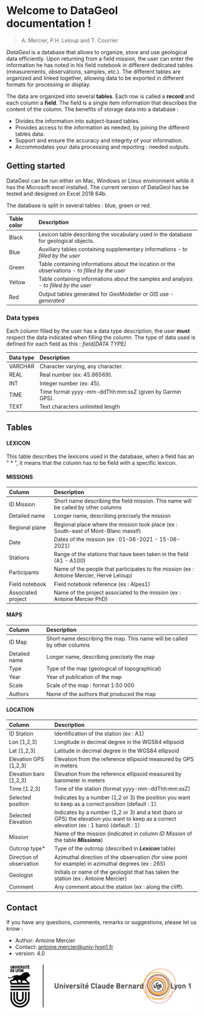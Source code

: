 Welcome to DataGeol documentation !
================================
> A. Mercier, P.H. Leloup and T. Courrier

_DataGeol_ is a database that allows to organize, store and use geological data efficiently. Upon returning from a field mission, the user can enter the information he has noted in his field notebook in different dedicated tables (measurements, observations, samples, etc.). The different tables are organized and linked together, allowing data to be exported in different formats for processing or display.							
							
The data are organized into several **tables**. Each row is called a **record** and each column a **field**. The field is a single item information that describes the content of the column.
The benefits of storage data into a database : 

* Divides the information into subject-based tables. 
* Provides access to the information as needed, by joining the different tables data. 
* Support and ensure the accuracy and integrity of your information.
* Accommodates your data processing and reporting : needed outputs. 

Getting started
----------------

DataGeol can be run either on Mac, Windows or Linux environment while it has the Microsoft excel installed. The current version of DataGeol has be tested and designed on Excel 2018 64b. 

The database is split in several tables : blue, green or red. 

| Table color | Description                                                                                             |
|:----------- |:--------------------------------------------------------------------------------------------------------|
| Black       | Lexicon table describing the vocabulary used in the database for geological objects.                    |
| Blue        | Auxiliary tables containing supplementary informations - _to filled by the user_                        |
| Green       | Table containing informations about the location or the observations - _to filled by the user_          |
| Yellow      | Table containing informations about the samples and analysis - _to filled by the user_                  |
| Red         | Output tables generated for GeoModeller or GIS use  - _generated_                                       |

### Data types

Each column filled by the user has a data type description, the user **must** respect the data indicated when filling the column. The type of data used is defined for each field as this : _field[DATA TYPE]_

| Data type   | Description                                             |
|:----------- |:--------------------------------------------------------|
| VARCHAR     | Character varying, any character.			|
| REAL        | Real number (ex: 45.86569).  				|
| INT         | Integer number (ex: 45). 		                |
| TIME        | Time format yyyy-mm-ddThh:mm:ssZ (given by Garmin GPS).	|
| TEXT        | Text characters unlimited length                        |

Tables
------
#### LEXICON

This table describes the lexicons used in the database, when a field has an " * ", it means that the column has to be field with a specific lexicon. 

#### MISSIONS

| Column               | Description                                                                             |
|:---------------------|:----------------------------------------------------------------------------------------|
| ID Mission           | Short name describing the field mission. This name will be called by other columns      |
| Detailed name       | Longer name, describing precisely the mission 						 |
| Regional plane       | Regional place where the mission took place (ex : South-east of Mont-Blanc massif)      |
| Date                 | Dates of the mission (ex : 01-06-2021 - 15-06-2021)					 |
| Stations             | Range of the stations that have been taken in the field (A1 - A100)			 |
| Participants         | Name of the people that participates to the mission (ex : Antoine Mercier, Hervé Leloup)|
| Field notebook       | Field notebook reference (ex : Alpes1)							 |
| Associated project   | Name of the project associated to the mission (ex : Antoine Mercier PhD)                |

#### MAPS

| Column               | Description                                                                 |
|:---------------------|:----------------------------------------------------------------------------|
| ID Map               | Short name describing the map. This name will be called by other columns    |
| Detailed name        | Longer name, describing precisely the map			             |
| Type                 | Type of the map (geological of topographical)                               |
| Year                 | Year of publication of the map      					     |
| Scale                | Scale of the map : format 1:50 000					     |
| Authors              | Name of the authors that produced the map                                   |


#### LOCATION

| Column               | Description                                                                 |
|:---------------------|:----------------------------------------------------------------------------|
| ID Station               | Identification of the station (ex : A1)            					               				         |
| Lon [1,2,3]              | Longitude in decimal degree in the WGS84 ellipsoid 					               		                   	 |
| Lat [1,2,3]              | Latitude in decimal degree in the WGS84 ellipsoid  				 	               				   	 |
| Elevation GPS [1,2,3]    | Elevation from the reference ellipsoid measured by GPS in meters   	               						   	 |
| Elevation baro [1,2,3]   | Elevation from the reference ellipsoid measured by barometer in meters               					  		 |
| Time [1.2,3]             | Time of the station (format yyyy-mm-ddThh:mm:ssZ)                        		       					   		 |
| Selected position        | Indicates by a number (1,2 or 3) the position you want to keep as a correct position (default : 1).			           	 |
| Selected Elevation       | Indicates by a number (1,2 or 3) and a text (baro or GPS) the elevation you want to keep as a correct elevation (ex : 1 baro) (default : 1) |
| Mission                  | Name of the mission (indicated in column _ID Mission_ of the table **_Missions_**) 							 |
| Outcrop type\*           | Type of the outcrop (described in **_Lexicon_** table)                       		       						 |
| Direction of observation | Azimuthal direction of the observation (for view point for example) in azimuthal degrees (ex : 265)       					 |
| Geologist                | Initials or name of the geologist that has taken the station (ex : Antoine Mercier)  							 |
| Comment                  | Any comment  about the station (ex : along the cliff). 			    								 |

Contact
--------

If you have any questions, comments,  remarks or suggestions, please let us know : 

- Author:	Antoine Mercier
- Contact:	antoine.mercier@univ-lyon1.fr
- version:	4.0

![UniversiteLyon](assets/UDL.png)
